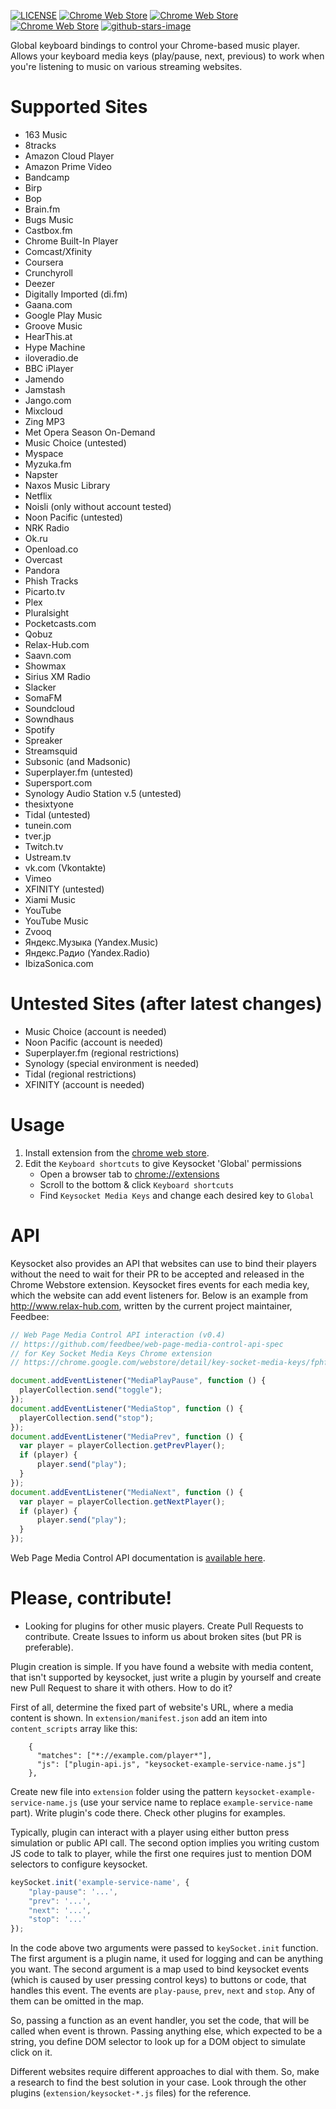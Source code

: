 [![LICENSE](https://img.shields.io/badge/license-Apache_2.0-lightgrey.svg)](https://github.com/borismus/keysocket/blob/master/COPYING)
[![Chrome Web Store](https://img.shields.io/chrome-web-store/users/fphfgdknbpakeedbaenojjdcdoajihik.svg)](https://chrome.google.com/webstore/detail/key-socket-media-keys/fphfgdknbpakeedbaenojjdcdoajihik)
[![Chrome Web Store](https://img.shields.io/chrome-web-store/rating-count/fphfgdknbpakeedbaenojjdcdoajihik.svg)](https://chrome.google.com/webstore/detail/key-socket-media-keys/fphfgdknbpakeedbaenojjdcdoajihik)
[![Chrome Web Store](https://img.shields.io/chrome-web-store/stars/fphfgdknbpakeedbaenojjdcdoajihik.svg)](https://chrome.google.com/webstore/detail/key-socket-media-keys/fphfgdknbpakeedbaenojjdcdoajihik)
[![github-stars-image](https://img.shields.io/github/stars/borismus/keysocket.svg?label=github%20stars)](https://github.com/borismus/keysocket)

Global keyboard bindings to control your Chrome-based music player.
Allows your keyboard media keys (play/pause, next, previous) to work
when you're listening to music on various streaming websites.

# Supported Sites

   * 163 Music
   * 8tracks
   * Amazon Cloud Player
   * Amazon Prime Video
   * Bandcamp
   * Birp
   * Bop
   * Brain.fm
   * Bugs Music
   * Castbox.fm
   * Chrome Built-In Player
   * Comcast/Xfinity
   * Coursera
   * Crunchyroll
   * Deezer
   * Digitally Imported (di.fm)
   * Gaana.com
   * Google Play Music
   * Groove Music
   * HearThis.at
   * Hype Machine
   * iloveradio.de
   * BBC iPlayer
   * Jamendo
   * Jamstash
   * Jango.com
   * Mixcloud
   * Zing MP3
   * Met Opera Season On-Demand
   * Music Choice (untested)
   * Myspace
   * Myzuka.fm
   * Napster
   * Naxos Music Library
   * Netflix
   * Noisli (only without account tested)
   * Noon Pacific (untested)
   * NRK Radio
   * Ok.ru
   * Openload.co
   * Overcast
   * Pandora
   * Phish Tracks
   * Picarto.tv
   * Plex
   * Pluralsight
   * Pocketcasts.com
   * Qobuz
   * Relax-Hub.com
   * Saavn.com
   * Showmax
   * Sirius XM Radio
   * Slacker
   * SomaFM
   * Soundcloud
   * Sowndhaus
   * Spotify
   * Spreaker
   * Streamsquid
   * Subsonic (and Madsonic)
   * Superplayer.fm (untested)
   * Supersport.com
   * Synology Audio Station v.5 (untested)
   * thesixtyone
   * Tidal (untested)
   * tunein.com
   * tver.jp
   * Twitch.tv
   * Ustream.tv
   * vk.com (Vkontakte)
   * Vimeo
   * XFINITY (untested)
   * Xiami Music
   * YouTube
   * YouTube Music
   * Zvooq
   * Яндекс.Музыка (Yandex.Music)
   * Яндекс.Радио (Yandex.Radio)
   * IbizaSonica.com

# Untested Sites (after latest changes)

   * Music Choice (account is needed)
   * Noon Pacific (account is needed)
   * Superplayer.fm (regional restrictions)
   * Synology (special environment is needed)
   * Tidal (regional restrictions)
   * XFINITY (account is needed)

# Usage

1. Install extension from the [chrome web store][crx].
2. Edit the `Keyboard shortcuts` to give Keysocket 'Global' permissions
    * Open a browser tab to [chrome://extensions](chrome://extensions)
    * Scroll to the bottom & click `Keyboard shortcuts`
    * Find `Keysocket Media Keys` and change each desired key to `Global`

# API

Keysocket also provides an API that websites can use to bind their
players without the need to wait for their PR to be accepted and
released in the Chrome Webstore extension.  Keysocket fires events
for each media key, which the website can add event listeners for.
Below is an example from http://www.relax-hub.com, written by the
current project maintainer, Feedbee:

```javascript
// Web Page Media Control API interaction (v0.4)
// https://github.com/feedbee/web-page-media-control-api-spec
// for Key Socket Media Keys Chrome extension
// https://chrome.google.com/webstore/detail/key-socket-media-keys/fphfgdknbpakeedbaenojjdcdoajihik?hl=en

document.addEventListener("MediaPlayPause", function () {
  playerCollection.send("toggle");
});
document.addEventListener("MediaStop", function () {
  playerCollection.send("stop");
});
document.addEventListener("MediaPrev", function () {
  var player = playerCollection.getPrevPlayer();
  if (player) {
      player.send("play");
  }
});
document.addEventListener("MediaNext", function () {
  var player = playerCollection.getNextPlayer();
  if (player) {
      player.send("play");
  }
});
```

Web Page Media Control API documentation is [available here](https://github.com/feedbee/web-page-media-control-api-spec).

# Please, contribute!

* Looking for plugins for other music players. Create Pull Requests to contribute. Create Issues to inform us about
broken sites (but PR is preferable). 

Plugin creation is simple. If you have found a website with media content, that isn't supported by keysocket, just
write a plugin by yourself and create new Pull Request to share it with others. How to do it?

First of all, determine the fixed part of website's URL, where a media content is shown. In `extension/manifest.json`
add an item into `content_scripts` array like this:

```
    {
      "matches": ["*://example.com/player*"],
      "js": ["plugin-api.js", "keysocket-example-service-name.js"]
    },
```

Create new file into `extension` folder using the pattern `keysocket-example-service-name.js` (use your service name to
replace `example-service-name` part). Write plugin's code there. Check other plugins for examples.

Typically, plugin can interact with a player using either button press simulation or public API call. The second option
implies you writing custom JS code to talk to player, while the first one requires just to mention DOM selectors to
configure keysocket.

```javascript
keySocket.init('example-service-name', {
    "play-pause": '...',
    "prev": '...',
    "next": '...',
    "stop": '...'
});
```

In the code above two arguments were passed to `keySocket.init` function. The first argument is a plugin name, it used for
logging and can be anything you want. The second argument is a map used to bind keysocket events (which is caused by
user pressing control keys) to buttons or code, that handles this event. The events are `play-pause`, `prev`, `next`
and `stop`. Any of them can be omitted in the map.

So, passing a function as an event handler, you set the code, that will be called when event is thrown. Passing anything
else, which expected to be a string, you define DOM selector to look up for a DOM object to simulate click on it.

Different websites require different approaches to dial with them. So, make a research to find the best solution in
your case. Look through the other plugins (`extension/keysocket-*.js` files) for the reference.

[crx]: https://chrome.google.com/webstore/detail/fphfgdknbpakeedbaenojjdcdoajihik
